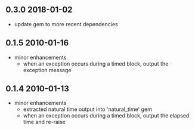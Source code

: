 ## 0.3.0 2018-01-02
  * update gem to more recent dependencies

## 0.1.5 2010-01-16
  * minor enhancements
    * when an exception occurs during a timed block, output the exception message

## 0.1.4 2010-01-13
  * minor enhancements
    * extracted natural time output into 'natural_time' gem
    * when an exception occurs during a timed block, output the elapsed time and re-raise

